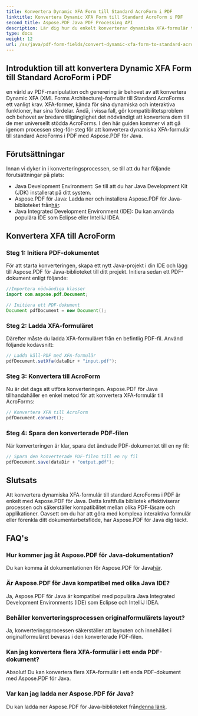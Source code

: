 ```yaml
---
title: Konvertera Dynamic XFA Form till Standard AcroForm i PDF
linktitle: Konvertera Dynamic XFA Form till Standard AcroForm i PDF
second_title: Aspose.PDF Java PDF Processing API
description: Lär dig hur du enkelt konverterar dynamiska XFA-formulär till standard AcroForms i PDF med Aspose.PDF för Java. Säkerställ kompatibilitet och tillgänglighet.
type: docs
weight: 12
url: /sv/java/pdf-form-fields/convert-dynamic-xfa-form-to-standard-acroform-in-pdf/
---
```


## Introduktion till att konvertera Dynamic XFA Form till Standard AcroForm i PDF

en värld av PDF-manipulation och generering är behovet av att konvertera Dynamic XFA (XML Forms Architecture)-formulär till Standard AcroForms ett vanligt krav. XFA-former, kända för sina dynamiska och interaktiva funktioner, har sina fördelar. Ändå, i vissa fall, gör kompatibilitetsproblem och behovet av bredare tillgänglighet det nödvändigt att konvertera dem till de mer universellt stödda AcroForms. I den här guiden kommer vi att gå igenom processen steg-för-steg för att konvertera dynamiska XFA-formulär till standard AcroForms i PDF med Aspose.PDF för Java.

## Förutsättningar

Innan vi dyker in i konverteringsprocessen, se till att du har följande förutsättningar på plats:

- Java Development Environment: Se till att du har Java Development Kit (JDK) installerat på ditt system.
-  Aspose.PDF för Java: Ladda ner och installera Aspose.PDF för Java-biblioteket från[här](https://releases.aspose.com/pdf/java/).
- Java Integrated Development Environment (IDE): Du kan använda populära IDE som Eclipse eller IntelliJ IDEA.

## Konvertera XFA till AcroForm

### Steg 1: Initiera PDF-dokumentet

För att starta konverteringen, skapa ett nytt Java-projekt i din IDE och lägg till Aspose.PDF för Java-biblioteket till ditt projekt. Initiera sedan ett PDF-dokument enligt följande:

```java
//Importera nödvändiga klasser
import com.aspose.pdf.Document;

// Initiera ett PDF-dokument
Document pdfDocument = new Document();
```

### Steg 2: Ladda XFA-formuläret

Därefter måste du ladda XFA-formuläret från en befintlig PDF-fil. Använd följande kodavsnitt:

```java
// Ladda käll-PDF med XFA-formulär
pdfDocument.setXfa(dataDir + "input.pdf");
```

### Steg 3: Konvertera till AcroForm

Nu är det dags att utföra konverteringen. Aspose.PDF för Java tillhandahåller en enkel metod för att konvertera XFA-formulär till AcroForms:

```java
// Konvertera XFA till AcroForm
pdfDocument.convert();
```

### Steg 4: Spara den konverterade PDF-filen

När konverteringen är klar, spara det ändrade PDF-dokumentet till en ny fil:

```java
// Spara den konverterade PDF-filen till en ny fil
pdfDocument.save(dataDir + "output.pdf");
```

## Slutsats

Att konvertera dynamiska XFA-formulär till standard AcroForms i PDF är enkelt med Aspose.PDF för Java. Detta kraftfulla bibliotek effektiviserar processen och säkerställer kompatibilitet mellan olika PDF-läsare och applikationer. Oavsett om du har att göra med komplexa interaktiva formulär eller förenkla ditt dokumentarbetsflöde, har Aspose.PDF för Java dig täckt.

## FAQ's

### Hur kommer jag åt Aspose.PDF för Java-dokumentation?

 Du kan komma åt dokumentationen för Aspose.PDF för Java[här](https://reference.aspose.com/pdf/java/).

### Är Aspose.PDF för Java kompatibel med olika Java IDE?

Ja, Aspose.PDF för Java är kompatibel med populära Java Integrated Development Environments (IDE) som Eclipse och IntelliJ IDEA.

### Behåller konverteringsprocessen originalformulärets layout?

Ja, konverteringsprocessen säkerställer att layouten och innehållet i originalformuläret bevaras i den konverterade PDF-filen.

### Kan jag konvertera flera XFA-formulär i ett enda PDF-dokument?

Absolut! Du kan konvertera flera XFA-formulär i ett enda PDF-dokument med Aspose.PDF för Java.

### Var kan jag ladda ner Aspose.PDF för Java?

 Du kan ladda ner Aspose.PDF för Java-biblioteket från[denna länk](https://releases.aspose.com/pdf/java/).